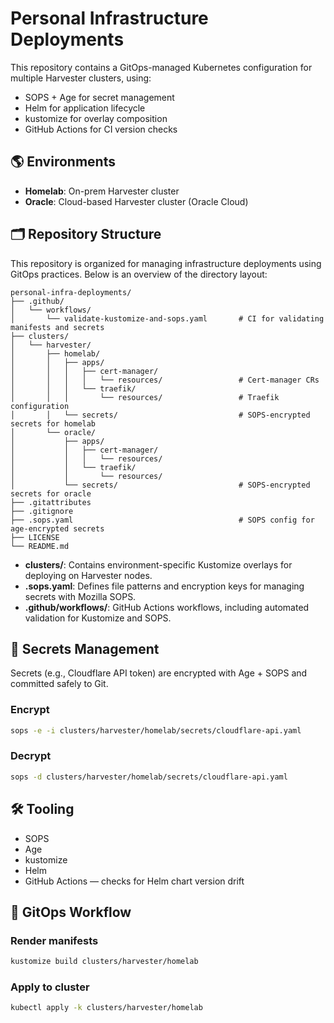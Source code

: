 # Personal Infrastructure Deployments

This repository contains a GitOps-managed Kubernetes configuration for multiple Harvester clusters, using:

- SOPS + Age for secret management
- Helm for application lifecycle
- kustomize for overlay composition
- GitHub Actions for CI version checks

## 🌎 Environments

- **Homelab**: On-prem Harvester cluster
- **Oracle**: Cloud-based Harvester cluster (Oracle Cloud)

## 🗂️ Repository Structure

This repository is organized for managing infrastructure deployments using GitOps practices. Below is an overview of the directory layout:

```
personal-infra-deployments/
├── .github/
│   └── workflows/
│       └── validate-kustomize-and-sops.yaml       # CI for validating manifests and secrets
├── clusters/
│   └── harvester/
│       ├── homelab/
│       │   ├── apps/
│       │   │   ├── cert-manager/
│       │   │   │   └── resources/                 # Cert-manager CRs
│       │   │   └── traefik/
│       │   │       └── resources/                 # Traefik configuration
│       │   └── secrets/                           # SOPS-encrypted secrets for homelab
│       └── oracle/
│           ├── apps/
│           │   ├── cert-manager/
│           │   │   └── resources/
│           │   └── traefik/
│           │       └── resources/
│           └── secrets/                           # SOPS-encrypted secrets for oracle
├── .gitattributes
├── .gitignore
├── .sops.yaml                                     # SOPS config for age-encrypted secrets
├── LICENSE
└── README.md
```

- **clusters/**: Contains environment-specific Kustomize overlays for deploying on Harvester nodes.
- **.sops.yaml**: Defines file patterns and encryption keys for managing secrets with Mozilla SOPS.
- **.github/workflows/**: GitHub Actions workflows, including automated validation for Kustomize and SOPS.

## 🔐 Secrets Management

Secrets (e.g., Cloudflare API token) are encrypted with Age + SOPS and committed safely to Git.


### Encrypt
```bash
sops -e -i clusters/harvester/homelab/secrets/cloudflare-api.yaml
```

### Decrypt
```bash
sops -d clusters/harvester/homelab/secrets/cloudflare-api.yaml
```

## 🛠️ Tooling
- SOPS
- Age
- kustomize
- Helm
- GitHub Actions — checks for Helm chart version drift

## 🚀 GitOps Workflow

### Render manifests
```bash
kustomize build clusters/harvester/homelab
```

### Apply to cluster
```bash
kubectl apply -k clusters/harvester/homelab
```

